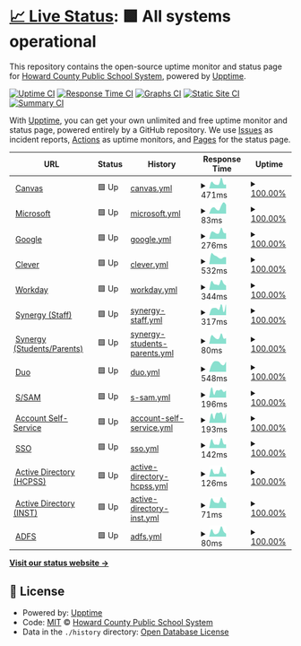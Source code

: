 # [📈 Live Status](https://hcpss.github.io/status): <!--live status--> **🟩 All systems operational**

This repository contains the open-source uptime monitor and status page for [Howard County Public School System](http://www.hcpss.org), powered by [Upptime](https://github.com/upptime/upptime).

[![Uptime CI](https://github.com/hcpss/status/workflows/Uptime%20CI/badge.svg)](https://github.com/hcpss/status/actions?query=workflow%3A%22Uptime+CI%22)
[![Response Time CI](https://github.com/hcpss/status/workflows/Response%20Time%20CI/badge.svg)](https://github.com/hcpss/status/actions?query=workflow%3A%22Response+Time+CI%22)
[![Graphs CI](https://github.com/hcpss/status/workflows/Graphs%20CI/badge.svg)](https://github.com/hcpss/status/actions?query=workflow%3A%22Graphs+CI%22)
[![Static Site CI](https://github.com/hcpss/status/workflows/Static%20Site%20CI/badge.svg)](https://github.com/hcpss/status/actions?query=workflow%3A%22Static+Site+CI%22)
[![Summary CI](https://github.com/hcpss/status/workflows/Summary%20CI/badge.svg)](https://github.com/hcpss/status/actions?query=workflow%3A%22Summary+CI%22)

With [Upptime](https://upptime.js.org), you can get your own unlimited and free uptime monitor and status page, powered entirely by a GitHub repository. We use [Issues](https://github.com/hcpss/status/issues) as incident reports, [Actions](https://github.com/hcpss/status/actions) as uptime monitors, and [Pages](https://hcpss.github.io/status) for the status page.

<!--start: status pages-->
<!-- This summary is generated by Upptime (https://github.com/upptime/upptime) -->
<!-- Do not edit this manually, your changes will be overwritten -->
<!-- prettier-ignore -->
| URL | Status | History | Response Time | Uptime |
| --- | ------ | ------- | ------------- | ------ |
| <img alt="" src="https://icons.duckduckgo.com/ip3/hcpss.instructure.com.ico" height="13"> [Canvas](https://hcpss.instructure.com/courses/34447) | 🟩 Up | [canvas.yml](https://github.com/HCPSS/status/commits/HEAD/history/canvas.yml) | <details><summary><img alt="Response time graph" src="./graphs/canvas/response-time-week.png" height="20"> 471ms</summary><br><a href="https://hcpss.github.io/status/history/canvas"><img alt="Response time 531" src="https://img.shields.io/endpoint?url=https%3A%2F%2Fraw.githubusercontent.com%2FHCPSS%2Fstatus%2FHEAD%2Fapi%2Fcanvas%2Fresponse-time.json"></a><br><a href="https://hcpss.github.io/status/history/canvas"><img alt="24-hour response time 628" src="https://img.shields.io/endpoint?url=https%3A%2F%2Fraw.githubusercontent.com%2FHCPSS%2Fstatus%2FHEAD%2Fapi%2Fcanvas%2Fresponse-time-day.json"></a><br><a href="https://hcpss.github.io/status/history/canvas"><img alt="7-day response time 471" src="https://img.shields.io/endpoint?url=https%3A%2F%2Fraw.githubusercontent.com%2FHCPSS%2Fstatus%2FHEAD%2Fapi%2Fcanvas%2Fresponse-time-week.json"></a><br><a href="https://hcpss.github.io/status/history/canvas"><img alt="30-day response time 539" src="https://img.shields.io/endpoint?url=https%3A%2F%2Fraw.githubusercontent.com%2FHCPSS%2Fstatus%2FHEAD%2Fapi%2Fcanvas%2Fresponse-time-month.json"></a><br><a href="https://hcpss.github.io/status/history/canvas"><img alt="1-year response time 531" src="https://img.shields.io/endpoint?url=https%3A%2F%2Fraw.githubusercontent.com%2FHCPSS%2Fstatus%2FHEAD%2Fapi%2Fcanvas%2Fresponse-time-year.json"></a></details> | <details><summary><a href="https://hcpss.github.io/status/history/canvas">100.00%</a></summary><a href="https://hcpss.github.io/status/history/canvas"><img alt="All-time uptime 100.00%" src="https://img.shields.io/endpoint?url=https%3A%2F%2Fraw.githubusercontent.com%2FHCPSS%2Fstatus%2FHEAD%2Fapi%2Fcanvas%2Fuptime.json"></a><br><a href="https://hcpss.github.io/status/history/canvas"><img alt="24-hour uptime 100.00%" src="https://img.shields.io/endpoint?url=https%3A%2F%2Fraw.githubusercontent.com%2FHCPSS%2Fstatus%2FHEAD%2Fapi%2Fcanvas%2Fuptime-day.json"></a><br><a href="https://hcpss.github.io/status/history/canvas"><img alt="7-day uptime 100.00%" src="https://img.shields.io/endpoint?url=https%3A%2F%2Fraw.githubusercontent.com%2FHCPSS%2Fstatus%2FHEAD%2Fapi%2Fcanvas%2Fuptime-week.json"></a><br><a href="https://hcpss.github.io/status/history/canvas"><img alt="30-day uptime 100.00%" src="https://img.shields.io/endpoint?url=https%3A%2F%2Fraw.githubusercontent.com%2FHCPSS%2Fstatus%2FHEAD%2Fapi%2Fcanvas%2Fuptime-month.json"></a><br><a href="https://hcpss.github.io/status/history/canvas"><img alt="1-year uptime 100.00%" src="https://img.shields.io/endpoint?url=https%3A%2F%2Fraw.githubusercontent.com%2FHCPSS%2Fstatus%2FHEAD%2Fapi%2Fcanvas%2Fuptime-year.json"></a></details>
| <img alt="" src="https://icons.duckduckgo.com/ip3/www.office.com.ico" height="13"> [Microsoft](https://www.office.com/) | 🟩 Up | [microsoft.yml](https://github.com/HCPSS/status/commits/HEAD/history/microsoft.yml) | <details><summary><img alt="Response time graph" src="./graphs/microsoft/response-time-week.png" height="20"> 83ms</summary><br><a href="https://hcpss.github.io/status/history/microsoft"><img alt="Response time 119" src="https://img.shields.io/endpoint?url=https%3A%2F%2Fraw.githubusercontent.com%2FHCPSS%2Fstatus%2FHEAD%2Fapi%2Fmicrosoft%2Fresponse-time.json"></a><br><a href="https://hcpss.github.io/status/history/microsoft"><img alt="24-hour response time 68" src="https://img.shields.io/endpoint?url=https%3A%2F%2Fraw.githubusercontent.com%2FHCPSS%2Fstatus%2FHEAD%2Fapi%2Fmicrosoft%2Fresponse-time-day.json"></a><br><a href="https://hcpss.github.io/status/history/microsoft"><img alt="7-day response time 83" src="https://img.shields.io/endpoint?url=https%3A%2F%2Fraw.githubusercontent.com%2FHCPSS%2Fstatus%2FHEAD%2Fapi%2Fmicrosoft%2Fresponse-time-week.json"></a><br><a href="https://hcpss.github.io/status/history/microsoft"><img alt="30-day response time 93" src="https://img.shields.io/endpoint?url=https%3A%2F%2Fraw.githubusercontent.com%2FHCPSS%2Fstatus%2FHEAD%2Fapi%2Fmicrosoft%2Fresponse-time-month.json"></a><br><a href="https://hcpss.github.io/status/history/microsoft"><img alt="1-year response time 119" src="https://img.shields.io/endpoint?url=https%3A%2F%2Fraw.githubusercontent.com%2FHCPSS%2Fstatus%2FHEAD%2Fapi%2Fmicrosoft%2Fresponse-time-year.json"></a></details> | <details><summary><a href="https://hcpss.github.io/status/history/microsoft">100.00%</a></summary><a href="https://hcpss.github.io/status/history/microsoft"><img alt="All-time uptime 100.00%" src="https://img.shields.io/endpoint?url=https%3A%2F%2Fraw.githubusercontent.com%2FHCPSS%2Fstatus%2FHEAD%2Fapi%2Fmicrosoft%2Fuptime.json"></a><br><a href="https://hcpss.github.io/status/history/microsoft"><img alt="24-hour uptime 100.00%" src="https://img.shields.io/endpoint?url=https%3A%2F%2Fraw.githubusercontent.com%2FHCPSS%2Fstatus%2FHEAD%2Fapi%2Fmicrosoft%2Fuptime-day.json"></a><br><a href="https://hcpss.github.io/status/history/microsoft"><img alt="7-day uptime 100.00%" src="https://img.shields.io/endpoint?url=https%3A%2F%2Fraw.githubusercontent.com%2FHCPSS%2Fstatus%2FHEAD%2Fapi%2Fmicrosoft%2Fuptime-week.json"></a><br><a href="https://hcpss.github.io/status/history/microsoft"><img alt="30-day uptime 100.00%" src="https://img.shields.io/endpoint?url=https%3A%2F%2Fraw.githubusercontent.com%2FHCPSS%2Fstatus%2FHEAD%2Fapi%2Fmicrosoft%2Fuptime-month.json"></a><br><a href="https://hcpss.github.io/status/history/microsoft"><img alt="1-year uptime 100.00%" src="https://img.shields.io/endpoint?url=https%3A%2F%2Fraw.githubusercontent.com%2FHCPSS%2Fstatus%2FHEAD%2Fapi%2Fmicrosoft%2Fuptime-year.json"></a></details>
| <img alt="" src="https://icons.duckduckgo.com/ip3/drive.google.com.ico" height="13"> [Google](https://drive.google.com/) | 🟩 Up | [google.yml](https://github.com/HCPSS/status/commits/HEAD/history/google.yml) | <details><summary><img alt="Response time graph" src="./graphs/google/response-time-week.png" height="20"> 276ms</summary><br><a href="https://hcpss.github.io/status/history/google"><img alt="Response time 314" src="https://img.shields.io/endpoint?url=https%3A%2F%2Fraw.githubusercontent.com%2FHCPSS%2Fstatus%2FHEAD%2Fapi%2Fgoogle%2Fresponse-time.json"></a><br><a href="https://hcpss.github.io/status/history/google"><img alt="24-hour response time 340" src="https://img.shields.io/endpoint?url=https%3A%2F%2Fraw.githubusercontent.com%2FHCPSS%2Fstatus%2FHEAD%2Fapi%2Fgoogle%2Fresponse-time-day.json"></a><br><a href="https://hcpss.github.io/status/history/google"><img alt="7-day response time 276" src="https://img.shields.io/endpoint?url=https%3A%2F%2Fraw.githubusercontent.com%2FHCPSS%2Fstatus%2FHEAD%2Fapi%2Fgoogle%2Fresponse-time-week.json"></a><br><a href="https://hcpss.github.io/status/history/google"><img alt="30-day response time 349" src="https://img.shields.io/endpoint?url=https%3A%2F%2Fraw.githubusercontent.com%2FHCPSS%2Fstatus%2FHEAD%2Fapi%2Fgoogle%2Fresponse-time-month.json"></a><br><a href="https://hcpss.github.io/status/history/google"><img alt="1-year response time 314" src="https://img.shields.io/endpoint?url=https%3A%2F%2Fraw.githubusercontent.com%2FHCPSS%2Fstatus%2FHEAD%2Fapi%2Fgoogle%2Fresponse-time-year.json"></a></details> | <details><summary><a href="https://hcpss.github.io/status/history/google">100.00%</a></summary><a href="https://hcpss.github.io/status/history/google"><img alt="All-time uptime 100.00%" src="https://img.shields.io/endpoint?url=https%3A%2F%2Fraw.githubusercontent.com%2FHCPSS%2Fstatus%2FHEAD%2Fapi%2Fgoogle%2Fuptime.json"></a><br><a href="https://hcpss.github.io/status/history/google"><img alt="24-hour uptime 100.00%" src="https://img.shields.io/endpoint?url=https%3A%2F%2Fraw.githubusercontent.com%2FHCPSS%2Fstatus%2FHEAD%2Fapi%2Fgoogle%2Fuptime-day.json"></a><br><a href="https://hcpss.github.io/status/history/google"><img alt="7-day uptime 100.00%" src="https://img.shields.io/endpoint?url=https%3A%2F%2Fraw.githubusercontent.com%2FHCPSS%2Fstatus%2FHEAD%2Fapi%2Fgoogle%2Fuptime-week.json"></a><br><a href="https://hcpss.github.io/status/history/google"><img alt="30-day uptime 100.00%" src="https://img.shields.io/endpoint?url=https%3A%2F%2Fraw.githubusercontent.com%2FHCPSS%2Fstatus%2FHEAD%2Fapi%2Fgoogle%2Fuptime-month.json"></a><br><a href="https://hcpss.github.io/status/history/google"><img alt="1-year uptime 100.00%" src="https://img.shields.io/endpoint?url=https%3A%2F%2Fraw.githubusercontent.com%2FHCPSS%2Fstatus%2FHEAD%2Fapi%2Fgoogle%2Fuptime-year.json"></a></details>
| <img alt="" src="https://icons.duckduckgo.com/ip3/clever.com.ico" height="13"> [Clever](https://clever.com/in/hcpss/?skip=1&specify_auth=saml) | 🟩 Up | [clever.yml](https://github.com/HCPSS/status/commits/HEAD/history/clever.yml) | <details><summary><img alt="Response time graph" src="./graphs/clever/response-time-week.png" height="20"> 532ms</summary><br><a href="https://hcpss.github.io/status/history/clever"><img alt="Response time 727" src="https://img.shields.io/endpoint?url=https%3A%2F%2Fraw.githubusercontent.com%2FHCPSS%2Fstatus%2FHEAD%2Fapi%2Fclever%2Fresponse-time.json"></a><br><a href="https://hcpss.github.io/status/history/clever"><img alt="24-hour response time 775" src="https://img.shields.io/endpoint?url=https%3A%2F%2Fraw.githubusercontent.com%2FHCPSS%2Fstatus%2FHEAD%2Fapi%2Fclever%2Fresponse-time-day.json"></a><br><a href="https://hcpss.github.io/status/history/clever"><img alt="7-day response time 532" src="https://img.shields.io/endpoint?url=https%3A%2F%2Fraw.githubusercontent.com%2FHCPSS%2Fstatus%2FHEAD%2Fapi%2Fclever%2Fresponse-time-week.json"></a><br><a href="https://hcpss.github.io/status/history/clever"><img alt="30-day response time 546" src="https://img.shields.io/endpoint?url=https%3A%2F%2Fraw.githubusercontent.com%2FHCPSS%2Fstatus%2FHEAD%2Fapi%2Fclever%2Fresponse-time-month.json"></a><br><a href="https://hcpss.github.io/status/history/clever"><img alt="1-year response time 727" src="https://img.shields.io/endpoint?url=https%3A%2F%2Fraw.githubusercontent.com%2FHCPSS%2Fstatus%2FHEAD%2Fapi%2Fclever%2Fresponse-time-year.json"></a></details> | <details><summary><a href="https://hcpss.github.io/status/history/clever">100.00%</a></summary><a href="https://hcpss.github.io/status/history/clever"><img alt="All-time uptime 99.96%" src="https://img.shields.io/endpoint?url=https%3A%2F%2Fraw.githubusercontent.com%2FHCPSS%2Fstatus%2FHEAD%2Fapi%2Fclever%2Fuptime.json"></a><br><a href="https://hcpss.github.io/status/history/clever"><img alt="24-hour uptime 100.00%" src="https://img.shields.io/endpoint?url=https%3A%2F%2Fraw.githubusercontent.com%2FHCPSS%2Fstatus%2FHEAD%2Fapi%2Fclever%2Fuptime-day.json"></a><br><a href="https://hcpss.github.io/status/history/clever"><img alt="7-day uptime 100.00%" src="https://img.shields.io/endpoint?url=https%3A%2F%2Fraw.githubusercontent.com%2FHCPSS%2Fstatus%2FHEAD%2Fapi%2Fclever%2Fuptime-week.json"></a><br><a href="https://hcpss.github.io/status/history/clever"><img alt="30-day uptime 100.00%" src="https://img.shields.io/endpoint?url=https%3A%2F%2Fraw.githubusercontent.com%2FHCPSS%2Fstatus%2FHEAD%2Fapi%2Fclever%2Fuptime-month.json"></a><br><a href="https://hcpss.github.io/status/history/clever"><img alt="1-year uptime 99.96%" src="https://img.shields.io/endpoint?url=https%3A%2F%2Fraw.githubusercontent.com%2FHCPSS%2Fstatus%2FHEAD%2Fapi%2Fclever%2Fuptime-year.json"></a></details>
| <img alt="" src="https://icons.duckduckgo.com/ip3/www.myworkday.com.ico" height="13"> [Workday](https://www.myworkday.com/wday/authgwy/hcpss/login.htmld) | 🟩 Up | [workday.yml](https://github.com/HCPSS/status/commits/HEAD/history/workday.yml) | <details><summary><img alt="Response time graph" src="./graphs/workday/response-time-week.png" height="20"> 344ms</summary><br><a href="https://hcpss.github.io/status/history/workday"><img alt="Response time 478" src="https://img.shields.io/endpoint?url=https%3A%2F%2Fraw.githubusercontent.com%2FHCPSS%2Fstatus%2FHEAD%2Fapi%2Fworkday%2Fresponse-time.json"></a><br><a href="https://hcpss.github.io/status/history/workday"><img alt="24-hour response time 494" src="https://img.shields.io/endpoint?url=https%3A%2F%2Fraw.githubusercontent.com%2FHCPSS%2Fstatus%2FHEAD%2Fapi%2Fworkday%2Fresponse-time-day.json"></a><br><a href="https://hcpss.github.io/status/history/workday"><img alt="7-day response time 344" src="https://img.shields.io/endpoint?url=https%3A%2F%2Fraw.githubusercontent.com%2FHCPSS%2Fstatus%2FHEAD%2Fapi%2Fworkday%2Fresponse-time-week.json"></a><br><a href="https://hcpss.github.io/status/history/workday"><img alt="30-day response time 407" src="https://img.shields.io/endpoint?url=https%3A%2F%2Fraw.githubusercontent.com%2FHCPSS%2Fstatus%2FHEAD%2Fapi%2Fworkday%2Fresponse-time-month.json"></a><br><a href="https://hcpss.github.io/status/history/workday"><img alt="1-year response time 478" src="https://img.shields.io/endpoint?url=https%3A%2F%2Fraw.githubusercontent.com%2FHCPSS%2Fstatus%2FHEAD%2Fapi%2Fworkday%2Fresponse-time-year.json"></a></details> | <details><summary><a href="https://hcpss.github.io/status/history/workday">100.00%</a></summary><a href="https://hcpss.github.io/status/history/workday"><img alt="All-time uptime 100.00%" src="https://img.shields.io/endpoint?url=https%3A%2F%2Fraw.githubusercontent.com%2FHCPSS%2Fstatus%2FHEAD%2Fapi%2Fworkday%2Fuptime.json"></a><br><a href="https://hcpss.github.io/status/history/workday"><img alt="24-hour uptime 100.00%" src="https://img.shields.io/endpoint?url=https%3A%2F%2Fraw.githubusercontent.com%2FHCPSS%2Fstatus%2FHEAD%2Fapi%2Fworkday%2Fuptime-day.json"></a><br><a href="https://hcpss.github.io/status/history/workday"><img alt="7-day uptime 100.00%" src="https://img.shields.io/endpoint?url=https%3A%2F%2Fraw.githubusercontent.com%2FHCPSS%2Fstatus%2FHEAD%2Fapi%2Fworkday%2Fuptime-week.json"></a><br><a href="https://hcpss.github.io/status/history/workday"><img alt="30-day uptime 100.00%" src="https://img.shields.io/endpoint?url=https%3A%2F%2Fraw.githubusercontent.com%2FHCPSS%2Fstatus%2FHEAD%2Fapi%2Fworkday%2Fuptime-month.json"></a><br><a href="https://hcpss.github.io/status/history/workday"><img alt="1-year uptime 100.00%" src="https://img.shields.io/endpoint?url=https%3A%2F%2Fraw.githubusercontent.com%2FHCPSS%2Fstatus%2FHEAD%2Fapi%2Fworkday%2Fuptime-year.json"></a></details>
| <img alt="" src="https://icons.duckduckgo.com/ip3/critical-status.hcpss.org.ico" height="13"> [Synergy (Staff)](https://critical-status.hcpss.org/edupoint-staff) | 🟩 Up | [synergy-staff.yml](https://github.com/HCPSS/status/commits/HEAD/history/synergy-staff.yml) | <details><summary><img alt="Response time graph" src="./graphs/synergy-staff/response-time-week.png" height="20"> 317ms</summary><br><a href="https://hcpss.github.io/status/history/synergy-staff"><img alt="Response time 924" src="https://img.shields.io/endpoint?url=https%3A%2F%2Fraw.githubusercontent.com%2FHCPSS%2Fstatus%2FHEAD%2Fapi%2Fsynergy-staff%2Fresponse-time.json"></a><br><a href="https://hcpss.github.io/status/history/synergy-staff"><img alt="24-hour response time 479" src="https://img.shields.io/endpoint?url=https%3A%2F%2Fraw.githubusercontent.com%2FHCPSS%2Fstatus%2FHEAD%2Fapi%2Fsynergy-staff%2Fresponse-time-day.json"></a><br><a href="https://hcpss.github.io/status/history/synergy-staff"><img alt="7-day response time 317" src="https://img.shields.io/endpoint?url=https%3A%2F%2Fraw.githubusercontent.com%2FHCPSS%2Fstatus%2FHEAD%2Fapi%2Fsynergy-staff%2Fresponse-time-week.json"></a><br><a href="https://hcpss.github.io/status/history/synergy-staff"><img alt="30-day response time 1091" src="https://img.shields.io/endpoint?url=https%3A%2F%2Fraw.githubusercontent.com%2FHCPSS%2Fstatus%2FHEAD%2Fapi%2Fsynergy-staff%2Fresponse-time-month.json"></a><br><a href="https://hcpss.github.io/status/history/synergy-staff"><img alt="1-year response time 924" src="https://img.shields.io/endpoint?url=https%3A%2F%2Fraw.githubusercontent.com%2FHCPSS%2Fstatus%2FHEAD%2Fapi%2Fsynergy-staff%2Fresponse-time-year.json"></a></details> | <details><summary><a href="https://hcpss.github.io/status/history/synergy-staff">100.00%</a></summary><a href="https://hcpss.github.io/status/history/synergy-staff"><img alt="All-time uptime 99.93%" src="https://img.shields.io/endpoint?url=https%3A%2F%2Fraw.githubusercontent.com%2FHCPSS%2Fstatus%2FHEAD%2Fapi%2Fsynergy-staff%2Fuptime.json"></a><br><a href="https://hcpss.github.io/status/history/synergy-staff"><img alt="24-hour uptime 100.00%" src="https://img.shields.io/endpoint?url=https%3A%2F%2Fraw.githubusercontent.com%2FHCPSS%2Fstatus%2FHEAD%2Fapi%2Fsynergy-staff%2Fuptime-day.json"></a><br><a href="https://hcpss.github.io/status/history/synergy-staff"><img alt="7-day uptime 100.00%" src="https://img.shields.io/endpoint?url=https%3A%2F%2Fraw.githubusercontent.com%2FHCPSS%2Fstatus%2FHEAD%2Fapi%2Fsynergy-staff%2Fuptime-week.json"></a><br><a href="https://hcpss.github.io/status/history/synergy-staff"><img alt="30-day uptime 99.98%" src="https://img.shields.io/endpoint?url=https%3A%2F%2Fraw.githubusercontent.com%2FHCPSS%2Fstatus%2FHEAD%2Fapi%2Fsynergy-staff%2Fuptime-month.json"></a><br><a href="https://hcpss.github.io/status/history/synergy-staff"><img alt="1-year uptime 99.93%" src="https://img.shields.io/endpoint?url=https%3A%2F%2Fraw.githubusercontent.com%2FHCPSS%2Fstatus%2FHEAD%2Fapi%2Fsynergy-staff%2Fuptime-year.json"></a></details>
| <img alt="" src="https://icons.duckduckgo.com/ip3/critical-status.hcpss.org.ico" height="13"> [Synergy (Students/Parents)](https://critical-status.hcpss.org/edupoint-parents) | 🟩 Up | [synergy-students-parents.yml](https://github.com/HCPSS/status/commits/HEAD/history/synergy-students-parents.yml) | <details><summary><img alt="Response time graph" src="./graphs/synergy-students-parents/response-time-week.png" height="20"> 80ms</summary><br><a href="https://hcpss.github.io/status/history/synergy-students-parents"><img alt="Response time 103" src="https://img.shields.io/endpoint?url=https%3A%2F%2Fraw.githubusercontent.com%2FHCPSS%2Fstatus%2FHEAD%2Fapi%2Fsynergy-students-parents%2Fresponse-time.json"></a><br><a href="https://hcpss.github.io/status/history/synergy-students-parents"><img alt="24-hour response time 168" src="https://img.shields.io/endpoint?url=https%3A%2F%2Fraw.githubusercontent.com%2FHCPSS%2Fstatus%2FHEAD%2Fapi%2Fsynergy-students-parents%2Fresponse-time-day.json"></a><br><a href="https://hcpss.github.io/status/history/synergy-students-parents"><img alt="7-day response time 80" src="https://img.shields.io/endpoint?url=https%3A%2F%2Fraw.githubusercontent.com%2FHCPSS%2Fstatus%2FHEAD%2Fapi%2Fsynergy-students-parents%2Fresponse-time-week.json"></a><br><a href="https://hcpss.github.io/status/history/synergy-students-parents"><img alt="30-day response time 83" src="https://img.shields.io/endpoint?url=https%3A%2F%2Fraw.githubusercontent.com%2FHCPSS%2Fstatus%2FHEAD%2Fapi%2Fsynergy-students-parents%2Fresponse-time-month.json"></a><br><a href="https://hcpss.github.io/status/history/synergy-students-parents"><img alt="1-year response time 103" src="https://img.shields.io/endpoint?url=https%3A%2F%2Fraw.githubusercontent.com%2FHCPSS%2Fstatus%2FHEAD%2Fapi%2Fsynergy-students-parents%2Fresponse-time-year.json"></a></details> | <details><summary><a href="https://hcpss.github.io/status/history/synergy-students-parents">100.00%</a></summary><a href="https://hcpss.github.io/status/history/synergy-students-parents"><img alt="All-time uptime 99.97%" src="https://img.shields.io/endpoint?url=https%3A%2F%2Fraw.githubusercontent.com%2FHCPSS%2Fstatus%2FHEAD%2Fapi%2Fsynergy-students-parents%2Fuptime.json"></a><br><a href="https://hcpss.github.io/status/history/synergy-students-parents"><img alt="24-hour uptime 100.00%" src="https://img.shields.io/endpoint?url=https%3A%2F%2Fraw.githubusercontent.com%2FHCPSS%2Fstatus%2FHEAD%2Fapi%2Fsynergy-students-parents%2Fuptime-day.json"></a><br><a href="https://hcpss.github.io/status/history/synergy-students-parents"><img alt="7-day uptime 100.00%" src="https://img.shields.io/endpoint?url=https%3A%2F%2Fraw.githubusercontent.com%2FHCPSS%2Fstatus%2FHEAD%2Fapi%2Fsynergy-students-parents%2Fuptime-week.json"></a><br><a href="https://hcpss.github.io/status/history/synergy-students-parents"><img alt="30-day uptime 100.00%" src="https://img.shields.io/endpoint?url=https%3A%2F%2Fraw.githubusercontent.com%2FHCPSS%2Fstatus%2FHEAD%2Fapi%2Fsynergy-students-parents%2Fuptime-month.json"></a><br><a href="https://hcpss.github.io/status/history/synergy-students-parents"><img alt="1-year uptime 99.97%" src="https://img.shields.io/endpoint?url=https%3A%2F%2Fraw.githubusercontent.com%2FHCPSS%2Fstatus%2FHEAD%2Fapi%2Fsynergy-students-parents%2Fuptime-year.json"></a></details>
| <img alt="" src="https://icons.duckduckgo.com/ip3/api-a01cc0d2.duosecurity.com.ico" height="13"> [Duo](https://api-a01cc0d2.duosecurity.com/) | 🟩 Up | [duo.yml](https://github.com/HCPSS/status/commits/HEAD/history/duo.yml) | <details><summary><img alt="Response time graph" src="./graphs/duo/response-time-week.png" height="20"> 548ms</summary><br><a href="https://hcpss.github.io/status/history/duo"><img alt="Response time 491" src="https://img.shields.io/endpoint?url=https%3A%2F%2Fraw.githubusercontent.com%2FHCPSS%2Fstatus%2FHEAD%2Fapi%2Fduo%2Fresponse-time.json"></a><br><a href="https://hcpss.github.io/status/history/duo"><img alt="24-hour response time 462" src="https://img.shields.io/endpoint?url=https%3A%2F%2Fraw.githubusercontent.com%2FHCPSS%2Fstatus%2FHEAD%2Fapi%2Fduo%2Fresponse-time-day.json"></a><br><a href="https://hcpss.github.io/status/history/duo"><img alt="7-day response time 548" src="https://img.shields.io/endpoint?url=https%3A%2F%2Fraw.githubusercontent.com%2FHCPSS%2Fstatus%2FHEAD%2Fapi%2Fduo%2Fresponse-time-week.json"></a><br><a href="https://hcpss.github.io/status/history/duo"><img alt="30-day response time 490" src="https://img.shields.io/endpoint?url=https%3A%2F%2Fraw.githubusercontent.com%2FHCPSS%2Fstatus%2FHEAD%2Fapi%2Fduo%2Fresponse-time-month.json"></a><br><a href="https://hcpss.github.io/status/history/duo"><img alt="1-year response time 491" src="https://img.shields.io/endpoint?url=https%3A%2F%2Fraw.githubusercontent.com%2FHCPSS%2Fstatus%2FHEAD%2Fapi%2Fduo%2Fresponse-time-year.json"></a></details> | <details><summary><a href="https://hcpss.github.io/status/history/duo">100.00%</a></summary><a href="https://hcpss.github.io/status/history/duo"><img alt="All-time uptime 100.00%" src="https://img.shields.io/endpoint?url=https%3A%2F%2Fraw.githubusercontent.com%2FHCPSS%2Fstatus%2FHEAD%2Fapi%2Fduo%2Fuptime.json"></a><br><a href="https://hcpss.github.io/status/history/duo"><img alt="24-hour uptime 100.00%" src="https://img.shields.io/endpoint?url=https%3A%2F%2Fraw.githubusercontent.com%2FHCPSS%2Fstatus%2FHEAD%2Fapi%2Fduo%2Fuptime-day.json"></a><br><a href="https://hcpss.github.io/status/history/duo"><img alt="7-day uptime 100.00%" src="https://img.shields.io/endpoint?url=https%3A%2F%2Fraw.githubusercontent.com%2FHCPSS%2Fstatus%2FHEAD%2Fapi%2Fduo%2Fuptime-week.json"></a><br><a href="https://hcpss.github.io/status/history/duo"><img alt="30-day uptime 100.00%" src="https://img.shields.io/endpoint?url=https%3A%2F%2Fraw.githubusercontent.com%2FHCPSS%2Fstatus%2FHEAD%2Fapi%2Fduo%2Fuptime-month.json"></a><br><a href="https://hcpss.github.io/status/history/duo"><img alt="1-year uptime 100.00%" src="https://img.shields.io/endpoint?url=https%3A%2F%2Fraw.githubusercontent.com%2FHCPSS%2Fstatus%2FHEAD%2Fapi%2Fduo%2Fuptime-year.json"></a></details>
| <img alt="" src="https://icons.duckduckgo.com/ip3/sam.hcpss.org.ico" height="13"> [S/SAM](https://sam.hcpss.org/api/docs/) | 🟩 Up | [s-sam.yml](https://github.com/HCPSS/status/commits/HEAD/history/s-sam.yml) | <details><summary><img alt="Response time graph" src="./graphs/s-sam/response-time-week.png" height="20"> 196ms</summary><br><a href="https://hcpss.github.io/status/history/s-sam"><img alt="Response time 236" src="https://img.shields.io/endpoint?url=https%3A%2F%2Fraw.githubusercontent.com%2FHCPSS%2Fstatus%2FHEAD%2Fapi%2Fs-sam%2Fresponse-time.json"></a><br><a href="https://hcpss.github.io/status/history/s-sam"><img alt="24-hour response time 223" src="https://img.shields.io/endpoint?url=https%3A%2F%2Fraw.githubusercontent.com%2FHCPSS%2Fstatus%2FHEAD%2Fapi%2Fs-sam%2Fresponse-time-day.json"></a><br><a href="https://hcpss.github.io/status/history/s-sam"><img alt="7-day response time 196" src="https://img.shields.io/endpoint?url=https%3A%2F%2Fraw.githubusercontent.com%2FHCPSS%2Fstatus%2FHEAD%2Fapi%2Fs-sam%2Fresponse-time-week.json"></a><br><a href="https://hcpss.github.io/status/history/s-sam"><img alt="30-day response time 228" src="https://img.shields.io/endpoint?url=https%3A%2F%2Fraw.githubusercontent.com%2FHCPSS%2Fstatus%2FHEAD%2Fapi%2Fs-sam%2Fresponse-time-month.json"></a><br><a href="https://hcpss.github.io/status/history/s-sam"><img alt="1-year response time 236" src="https://img.shields.io/endpoint?url=https%3A%2F%2Fraw.githubusercontent.com%2FHCPSS%2Fstatus%2FHEAD%2Fapi%2Fs-sam%2Fresponse-time-year.json"></a></details> | <details><summary><a href="https://hcpss.github.io/status/history/s-sam">100.00%</a></summary><a href="https://hcpss.github.io/status/history/s-sam"><img alt="All-time uptime 100.00%" src="https://img.shields.io/endpoint?url=https%3A%2F%2Fraw.githubusercontent.com%2FHCPSS%2Fstatus%2FHEAD%2Fapi%2Fs-sam%2Fuptime.json"></a><br><a href="https://hcpss.github.io/status/history/s-sam"><img alt="24-hour uptime 100.00%" src="https://img.shields.io/endpoint?url=https%3A%2F%2Fraw.githubusercontent.com%2FHCPSS%2Fstatus%2FHEAD%2Fapi%2Fs-sam%2Fuptime-day.json"></a><br><a href="https://hcpss.github.io/status/history/s-sam"><img alt="7-day uptime 100.00%" src="https://img.shields.io/endpoint?url=https%3A%2F%2Fraw.githubusercontent.com%2FHCPSS%2Fstatus%2FHEAD%2Fapi%2Fs-sam%2Fuptime-week.json"></a><br><a href="https://hcpss.github.io/status/history/s-sam"><img alt="30-day uptime 100.00%" src="https://img.shields.io/endpoint?url=https%3A%2F%2Fraw.githubusercontent.com%2FHCPSS%2Fstatus%2FHEAD%2Fapi%2Fs-sam%2Fuptime-month.json"></a><br><a href="https://hcpss.github.io/status/history/s-sam"><img alt="1-year uptime 100.00%" src="https://img.shields.io/endpoint?url=https%3A%2F%2Fraw.githubusercontent.com%2FHCPSS%2Fstatus%2FHEAD%2Fapi%2Fs-sam%2Fuptime-year.json"></a></details>
| <img alt="" src="https://icons.duckduckgo.com/ip3/account.hcpss.org.ico" height="13"> [Account Self-Service](https://account.hcpss.org/api/docs/) | 🟩 Up | [account-self-service.yml](https://github.com/HCPSS/status/commits/HEAD/history/account-self-service.yml) | <details><summary><img alt="Response time graph" src="./graphs/account-self-service/response-time-week.png" height="20"> 193ms</summary><br><a href="https://hcpss.github.io/status/history/account-self-service"><img alt="Response time 390" src="https://img.shields.io/endpoint?url=https%3A%2F%2Fraw.githubusercontent.com%2FHCPSS%2Fstatus%2FHEAD%2Fapi%2Faccount-self-service%2Fresponse-time.json"></a><br><a href="https://hcpss.github.io/status/history/account-self-service"><img alt="24-hour response time 317" src="https://img.shields.io/endpoint?url=https%3A%2F%2Fraw.githubusercontent.com%2FHCPSS%2Fstatus%2FHEAD%2Fapi%2Faccount-self-service%2Fresponse-time-day.json"></a><br><a href="https://hcpss.github.io/status/history/account-self-service"><img alt="7-day response time 193" src="https://img.shields.io/endpoint?url=https%3A%2F%2Fraw.githubusercontent.com%2FHCPSS%2Fstatus%2FHEAD%2Fapi%2Faccount-self-service%2Fresponse-time-week.json"></a><br><a href="https://hcpss.github.io/status/history/account-self-service"><img alt="30-day response time 248" src="https://img.shields.io/endpoint?url=https%3A%2F%2Fraw.githubusercontent.com%2FHCPSS%2Fstatus%2FHEAD%2Fapi%2Faccount-self-service%2Fresponse-time-month.json"></a><br><a href="https://hcpss.github.io/status/history/account-self-service"><img alt="1-year response time 390" src="https://img.shields.io/endpoint?url=https%3A%2F%2Fraw.githubusercontent.com%2FHCPSS%2Fstatus%2FHEAD%2Fapi%2Faccount-self-service%2Fresponse-time-year.json"></a></details> | <details><summary><a href="https://hcpss.github.io/status/history/account-self-service">100.00%</a></summary><a href="https://hcpss.github.io/status/history/account-self-service"><img alt="All-time uptime 99.99%" src="https://img.shields.io/endpoint?url=https%3A%2F%2Fraw.githubusercontent.com%2FHCPSS%2Fstatus%2FHEAD%2Fapi%2Faccount-self-service%2Fuptime.json"></a><br><a href="https://hcpss.github.io/status/history/account-self-service"><img alt="24-hour uptime 100.00%" src="https://img.shields.io/endpoint?url=https%3A%2F%2Fraw.githubusercontent.com%2FHCPSS%2Fstatus%2FHEAD%2Fapi%2Faccount-self-service%2Fuptime-day.json"></a><br><a href="https://hcpss.github.io/status/history/account-self-service"><img alt="7-day uptime 100.00%" src="https://img.shields.io/endpoint?url=https%3A%2F%2Fraw.githubusercontent.com%2FHCPSS%2Fstatus%2FHEAD%2Fapi%2Faccount-self-service%2Fuptime-week.json"></a><br><a href="https://hcpss.github.io/status/history/account-self-service"><img alt="30-day uptime 100.00%" src="https://img.shields.io/endpoint?url=https%3A%2F%2Fraw.githubusercontent.com%2FHCPSS%2Fstatus%2FHEAD%2Fapi%2Faccount-self-service%2Fuptime-month.json"></a><br><a href="https://hcpss.github.io/status/history/account-self-service"><img alt="1-year uptime 99.99%" src="https://img.shields.io/endpoint?url=https%3A%2F%2Fraw.githubusercontent.com%2FHCPSS%2Fstatus%2FHEAD%2Fapi%2Faccount-self-service%2Fuptime-year.json"></a></details>
| <img alt="" src="https://icons.duckduckgo.com/ip3/hcpss.me.ico" height="13"> [SSO](https://hcpss.me/saml/saml2/idp/metadata.php) | 🟩 Up | [sso.yml](https://github.com/HCPSS/status/commits/HEAD/history/sso.yml) | <details><summary><img alt="Response time graph" src="./graphs/sso/response-time-week.png" height="20"> 142ms</summary><br><a href="https://hcpss.github.io/status/history/sso"><img alt="Response time 217" src="https://img.shields.io/endpoint?url=https%3A%2F%2Fraw.githubusercontent.com%2FHCPSS%2Fstatus%2FHEAD%2Fapi%2Fsso%2Fresponse-time.json"></a><br><a href="https://hcpss.github.io/status/history/sso"><img alt="24-hour response time 254" src="https://img.shields.io/endpoint?url=https%3A%2F%2Fraw.githubusercontent.com%2FHCPSS%2Fstatus%2FHEAD%2Fapi%2Fsso%2Fresponse-time-day.json"></a><br><a href="https://hcpss.github.io/status/history/sso"><img alt="7-day response time 142" src="https://img.shields.io/endpoint?url=https%3A%2F%2Fraw.githubusercontent.com%2FHCPSS%2Fstatus%2FHEAD%2Fapi%2Fsso%2Fresponse-time-week.json"></a><br><a href="https://hcpss.github.io/status/history/sso"><img alt="30-day response time 201" src="https://img.shields.io/endpoint?url=https%3A%2F%2Fraw.githubusercontent.com%2FHCPSS%2Fstatus%2FHEAD%2Fapi%2Fsso%2Fresponse-time-month.json"></a><br><a href="https://hcpss.github.io/status/history/sso"><img alt="1-year response time 217" src="https://img.shields.io/endpoint?url=https%3A%2F%2Fraw.githubusercontent.com%2FHCPSS%2Fstatus%2FHEAD%2Fapi%2Fsso%2Fresponse-time-year.json"></a></details> | <details><summary><a href="https://hcpss.github.io/status/history/sso">100.00%</a></summary><a href="https://hcpss.github.io/status/history/sso"><img alt="All-time uptime 100.00%" src="https://img.shields.io/endpoint?url=https%3A%2F%2Fraw.githubusercontent.com%2FHCPSS%2Fstatus%2FHEAD%2Fapi%2Fsso%2Fuptime.json"></a><br><a href="https://hcpss.github.io/status/history/sso"><img alt="24-hour uptime 100.00%" src="https://img.shields.io/endpoint?url=https%3A%2F%2Fraw.githubusercontent.com%2FHCPSS%2Fstatus%2FHEAD%2Fapi%2Fsso%2Fuptime-day.json"></a><br><a href="https://hcpss.github.io/status/history/sso"><img alt="7-day uptime 100.00%" src="https://img.shields.io/endpoint?url=https%3A%2F%2Fraw.githubusercontent.com%2FHCPSS%2Fstatus%2FHEAD%2Fapi%2Fsso%2Fuptime-week.json"></a><br><a href="https://hcpss.github.io/status/history/sso"><img alt="30-day uptime 100.00%" src="https://img.shields.io/endpoint?url=https%3A%2F%2Fraw.githubusercontent.com%2FHCPSS%2Fstatus%2FHEAD%2Fapi%2Fsso%2Fuptime-month.json"></a><br><a href="https://hcpss.github.io/status/history/sso"><img alt="1-year uptime 100.00%" src="https://img.shields.io/endpoint?url=https%3A%2F%2Fraw.githubusercontent.com%2FHCPSS%2Fstatus%2FHEAD%2Fapi%2Fsso%2Fuptime-year.json"></a></details>
| <img alt="" src="https://icons.duckduckgo.com/ip3/critical-status.hcpss.org.ico" height="13"> [Active Directory (HCPSS)](https://critical-status.hcpss.org/hcpss) | 🟩 Up | [active-directory-hcpss.yml](https://github.com/HCPSS/status/commits/HEAD/history/active-directory-hcpss.yml) | <details><summary><img alt="Response time graph" src="./graphs/active-directory-hcpss/response-time-week.png" height="20"> 126ms</summary><br><a href="https://hcpss.github.io/status/history/active-directory-hcpss"><img alt="Response time 162" src="https://img.shields.io/endpoint?url=https%3A%2F%2Fraw.githubusercontent.com%2FHCPSS%2Fstatus%2FHEAD%2Fapi%2Factive-directory-hcpss%2Fresponse-time.json"></a><br><a href="https://hcpss.github.io/status/history/active-directory-hcpss"><img alt="24-hour response time 224" src="https://img.shields.io/endpoint?url=https%3A%2F%2Fraw.githubusercontent.com%2FHCPSS%2Fstatus%2FHEAD%2Fapi%2Factive-directory-hcpss%2Fresponse-time-day.json"></a><br><a href="https://hcpss.github.io/status/history/active-directory-hcpss"><img alt="7-day response time 126" src="https://img.shields.io/endpoint?url=https%3A%2F%2Fraw.githubusercontent.com%2FHCPSS%2Fstatus%2FHEAD%2Fapi%2Factive-directory-hcpss%2Fresponse-time-week.json"></a><br><a href="https://hcpss.github.io/status/history/active-directory-hcpss"><img alt="30-day response time 159" src="https://img.shields.io/endpoint?url=https%3A%2F%2Fraw.githubusercontent.com%2FHCPSS%2Fstatus%2FHEAD%2Fapi%2Factive-directory-hcpss%2Fresponse-time-month.json"></a><br><a href="https://hcpss.github.io/status/history/active-directory-hcpss"><img alt="1-year response time 162" src="https://img.shields.io/endpoint?url=https%3A%2F%2Fraw.githubusercontent.com%2FHCPSS%2Fstatus%2FHEAD%2Fapi%2Factive-directory-hcpss%2Fresponse-time-year.json"></a></details> | <details><summary><a href="https://hcpss.github.io/status/history/active-directory-hcpss">100.00%</a></summary><a href="https://hcpss.github.io/status/history/active-directory-hcpss"><img alt="All-time uptime 99.99%" src="https://img.shields.io/endpoint?url=https%3A%2F%2Fraw.githubusercontent.com%2FHCPSS%2Fstatus%2FHEAD%2Fapi%2Factive-directory-hcpss%2Fuptime.json"></a><br><a href="https://hcpss.github.io/status/history/active-directory-hcpss"><img alt="24-hour uptime 100.00%" src="https://img.shields.io/endpoint?url=https%3A%2F%2Fraw.githubusercontent.com%2FHCPSS%2Fstatus%2FHEAD%2Fapi%2Factive-directory-hcpss%2Fuptime-day.json"></a><br><a href="https://hcpss.github.io/status/history/active-directory-hcpss"><img alt="7-day uptime 100.00%" src="https://img.shields.io/endpoint?url=https%3A%2F%2Fraw.githubusercontent.com%2FHCPSS%2Fstatus%2FHEAD%2Fapi%2Factive-directory-hcpss%2Fuptime-week.json"></a><br><a href="https://hcpss.github.io/status/history/active-directory-hcpss"><img alt="30-day uptime 100.00%" src="https://img.shields.io/endpoint?url=https%3A%2F%2Fraw.githubusercontent.com%2FHCPSS%2Fstatus%2FHEAD%2Fapi%2Factive-directory-hcpss%2Fuptime-month.json"></a><br><a href="https://hcpss.github.io/status/history/active-directory-hcpss"><img alt="1-year uptime 99.99%" src="https://img.shields.io/endpoint?url=https%3A%2F%2Fraw.githubusercontent.com%2FHCPSS%2Fstatus%2FHEAD%2Fapi%2Factive-directory-hcpss%2Fuptime-year.json"></a></details>
| <img alt="" src="https://icons.duckduckgo.com/ip3/critical-status.hcpss.org.ico" height="13"> [Active Directory (INST)](https://critical-status.hcpss.org/inst) | 🟩 Up | [active-directory-inst.yml](https://github.com/HCPSS/status/commits/HEAD/history/active-directory-inst.yml) | <details><summary><img alt="Response time graph" src="./graphs/active-directory-inst/response-time-week.png" height="20"> 71ms</summary><br><a href="https://hcpss.github.io/status/history/active-directory-inst"><img alt="Response time 152" src="https://img.shields.io/endpoint?url=https%3A%2F%2Fraw.githubusercontent.com%2FHCPSS%2Fstatus%2FHEAD%2Fapi%2Factive-directory-inst%2Fresponse-time.json"></a><br><a href="https://hcpss.github.io/status/history/active-directory-inst"><img alt="24-hour response time 93" src="https://img.shields.io/endpoint?url=https%3A%2F%2Fraw.githubusercontent.com%2FHCPSS%2Fstatus%2FHEAD%2Fapi%2Factive-directory-inst%2Fresponse-time-day.json"></a><br><a href="https://hcpss.github.io/status/history/active-directory-inst"><img alt="7-day response time 71" src="https://img.shields.io/endpoint?url=https%3A%2F%2Fraw.githubusercontent.com%2FHCPSS%2Fstatus%2FHEAD%2Fapi%2Factive-directory-inst%2Fresponse-time-week.json"></a><br><a href="https://hcpss.github.io/status/history/active-directory-inst"><img alt="30-day response time 86" src="https://img.shields.io/endpoint?url=https%3A%2F%2Fraw.githubusercontent.com%2FHCPSS%2Fstatus%2FHEAD%2Fapi%2Factive-directory-inst%2Fresponse-time-month.json"></a><br><a href="https://hcpss.github.io/status/history/active-directory-inst"><img alt="1-year response time 152" src="https://img.shields.io/endpoint?url=https%3A%2F%2Fraw.githubusercontent.com%2FHCPSS%2Fstatus%2FHEAD%2Fapi%2Factive-directory-inst%2Fresponse-time-year.json"></a></details> | <details><summary><a href="https://hcpss.github.io/status/history/active-directory-inst">100.00%</a></summary><a href="https://hcpss.github.io/status/history/active-directory-inst"><img alt="All-time uptime 99.98%" src="https://img.shields.io/endpoint?url=https%3A%2F%2Fraw.githubusercontent.com%2FHCPSS%2Fstatus%2FHEAD%2Fapi%2Factive-directory-inst%2Fuptime.json"></a><br><a href="https://hcpss.github.io/status/history/active-directory-inst"><img alt="24-hour uptime 100.00%" src="https://img.shields.io/endpoint?url=https%3A%2F%2Fraw.githubusercontent.com%2FHCPSS%2Fstatus%2FHEAD%2Fapi%2Factive-directory-inst%2Fuptime-day.json"></a><br><a href="https://hcpss.github.io/status/history/active-directory-inst"><img alt="7-day uptime 100.00%" src="https://img.shields.io/endpoint?url=https%3A%2F%2Fraw.githubusercontent.com%2FHCPSS%2Fstatus%2FHEAD%2Fapi%2Factive-directory-inst%2Fuptime-week.json"></a><br><a href="https://hcpss.github.io/status/history/active-directory-inst"><img alt="30-day uptime 100.00%" src="https://img.shields.io/endpoint?url=https%3A%2F%2Fraw.githubusercontent.com%2FHCPSS%2Fstatus%2FHEAD%2Fapi%2Factive-directory-inst%2Fuptime-month.json"></a><br><a href="https://hcpss.github.io/status/history/active-directory-inst"><img alt="1-year uptime 99.98%" src="https://img.shields.io/endpoint?url=https%3A%2F%2Fraw.githubusercontent.com%2FHCPSS%2Fstatus%2FHEAD%2Fapi%2Factive-directory-inst%2Fuptime-year.json"></a></details>
| <img alt="" src="https://icons.duckduckgo.com/ip3/critical-status.hcpss.org.ico" height="13"> [ADFS](https://critical-status.hcpss.org/adfs/portal/css/style.css) | 🟩 Up | [adfs.yml](https://github.com/HCPSS/status/commits/HEAD/history/adfs.yml) | <details><summary><img alt="Response time graph" src="./graphs/adfs/response-time-week.png" height="20"> 80ms</summary><br><a href="https://hcpss.github.io/status/history/adfs"><img alt="Response time 79" src="https://img.shields.io/endpoint?url=https%3A%2F%2Fraw.githubusercontent.com%2FHCPSS%2Fstatus%2FHEAD%2Fapi%2Fadfs%2Fresponse-time.json"></a><br><a href="https://hcpss.github.io/status/history/adfs"><img alt="24-hour response time 119" src="https://img.shields.io/endpoint?url=https%3A%2F%2Fraw.githubusercontent.com%2FHCPSS%2Fstatus%2FHEAD%2Fapi%2Fadfs%2Fresponse-time-day.json"></a><br><a href="https://hcpss.github.io/status/history/adfs"><img alt="7-day response time 80" src="https://img.shields.io/endpoint?url=https%3A%2F%2Fraw.githubusercontent.com%2FHCPSS%2Fstatus%2FHEAD%2Fapi%2Fadfs%2Fresponse-time-week.json"></a><br><a href="https://hcpss.github.io/status/history/adfs"><img alt="30-day response time 85" src="https://img.shields.io/endpoint?url=https%3A%2F%2Fraw.githubusercontent.com%2FHCPSS%2Fstatus%2FHEAD%2Fapi%2Fadfs%2Fresponse-time-month.json"></a><br><a href="https://hcpss.github.io/status/history/adfs"><img alt="1-year response time 79" src="https://img.shields.io/endpoint?url=https%3A%2F%2Fraw.githubusercontent.com%2FHCPSS%2Fstatus%2FHEAD%2Fapi%2Fadfs%2Fresponse-time-year.json"></a></details> | <details><summary><a href="https://hcpss.github.io/status/history/adfs">100.00%</a></summary><a href="https://hcpss.github.io/status/history/adfs"><img alt="All-time uptime 99.93%" src="https://img.shields.io/endpoint?url=https%3A%2F%2Fraw.githubusercontent.com%2FHCPSS%2Fstatus%2FHEAD%2Fapi%2Fadfs%2Fuptime.json"></a><br><a href="https://hcpss.github.io/status/history/adfs"><img alt="24-hour uptime 100.00%" src="https://img.shields.io/endpoint?url=https%3A%2F%2Fraw.githubusercontent.com%2FHCPSS%2Fstatus%2FHEAD%2Fapi%2Fadfs%2Fuptime-day.json"></a><br><a href="https://hcpss.github.io/status/history/adfs"><img alt="7-day uptime 100.00%" src="https://img.shields.io/endpoint?url=https%3A%2F%2Fraw.githubusercontent.com%2FHCPSS%2Fstatus%2FHEAD%2Fapi%2Fadfs%2Fuptime-week.json"></a><br><a href="https://hcpss.github.io/status/history/adfs"><img alt="30-day uptime 99.92%" src="https://img.shields.io/endpoint?url=https%3A%2F%2Fraw.githubusercontent.com%2FHCPSS%2Fstatus%2FHEAD%2Fapi%2Fadfs%2Fuptime-month.json"></a><br><a href="https://hcpss.github.io/status/history/adfs"><img alt="1-year uptime 99.93%" src="https://img.shields.io/endpoint?url=https%3A%2F%2Fraw.githubusercontent.com%2FHCPSS%2Fstatus%2FHEAD%2Fapi%2Fadfs%2Fuptime-year.json"></a></details>

<!--end: status pages-->

[**Visit our status website →**](https://hcpss.github.io/status)

## 📄 License

- Powered by: [Upptime](https://github.com/upptime/upptime)
- Code: [MIT](./LICENSE) © [Howard County Public School System](http://www.hcpss.org)
- Data in the `./history` directory: [Open Database License](https://opendatacommons.org/licenses/odbl/1-0/)
